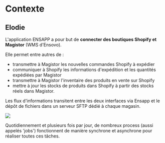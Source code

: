 # Contexte
## Elodie 

L'application ENSAPP a pour but de **connecter des boutiques Shopify et Magistor** (WMS d'Ensovo).

Elle permet entre autres de :
- transmettre à Magistor les nouvelles commandes Shopify à expédier
- communiquer à Shopify les informations d'expédition et les quantités expédiées par Magistor
- transmettre à Magistor l'inventaire des produits en vente sur Shopify
- mettre à jour les stocks de produits dans Shopify à partir des stocks réels dans Magistor.

Les flux d'informations transitent entre les deux interfaces via Ensapp et le dépôt de fichiers dans un serveur SFTP dédié à chaque magasin.

![](/images/summary_schema.png)

Quotidiennement et plusieurs fois par jour, de nombreux process (aussi appelés 'jobs') fonctionnent de manière synchrone et asynchrone pour réaliser toutes ces tâches.

